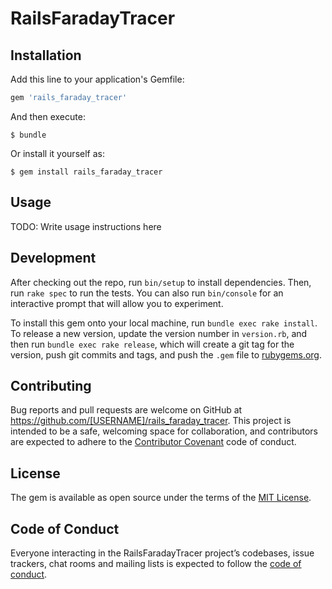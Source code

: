 # RailsFaradayTracer

## Installation

Add this line to your application's Gemfile:

```ruby
gem 'rails_faraday_tracer'
```

And then execute:

    $ bundle

Or install it yourself as:

    $ gem install rails_faraday_tracer

## Usage

TODO: Write usage instructions here

## Development

After checking out the repo, run `bin/setup` to install dependencies. Then, run `rake spec` to run the tests. You can also run `bin/console` for an interactive prompt that will allow you to experiment.

To install this gem onto your local machine, run `bundle exec rake install`. To release a new version, update the version number in `version.rb`, and then run `bundle exec rake release`, which will create a git tag for the version, push git commits and tags, and push the `.gem` file to [rubygems.org](https://rubygems.org).

## Contributing

Bug reports and pull requests are welcome on GitHub at https://github.com/[USERNAME]/rails_faraday_tracer. This project is intended to be a safe, welcoming space for collaboration, and contributors are expected to adhere to the [Contributor Covenant](http://contributor-covenant.org) code of conduct.

## License

The gem is available as open source under the terms of the [MIT License](http://opensource.org/licenses/MIT).

## Code of Conduct

Everyone interacting in the RailsFaradayTracer project’s codebases, issue trackers, chat rooms and mailing lists is expected to follow the [code of conduct](https://github.com/[USERNAME]/rails_faraday_tracer/blob/master/CODE_OF_CONDUCT.md).
